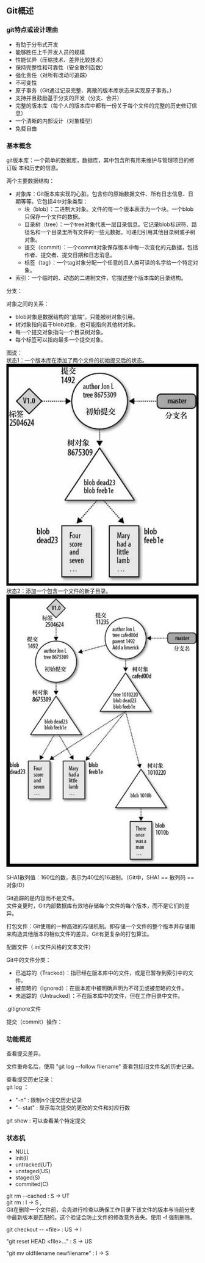 
## Git概述

### git特点或设计理由
- 有助于分布式开发
- 能够胜任上千开发人员的规模
- 性能优异（压缩技术、差异比较技术）
- 保持完整性和可靠性（安全散列函数）
- 强化责任（对所有改动可追踪）
- 不可变性
- 原子事务（Git通过记录完整、离散的版本库状态来实现原子事务。）
- 支持并且鼓励基于分支的开发（分支、合并）
- 完整的版本库（每个人的版本库中都有一份关于每个文件的完整的历史修订信息）
- 一个清晰的内部设计（对象模型）
- 免费自由

### 基本概念

git版本库：一个简单的数据库，数据库，其中包含所有用来维护与管理项目的修订版 本和历史的信息。

两个主要数据结构：  
- 对象库：Git版本库实现的心脏。包含你的原始数据文件、所有日志信息、日期等等。它包括4中对象类型：
  - 块（blob）：二进制大对象。文件的每一个版本表示为一个块。一个blob只保存一个文件的数据。
  - 目录树（tree）：一个tree对象代表一层目录信息。它记录blob标识符、路径名和一个目录里所有文件的一些元数据。可递归引用其他目录树或子树对象。
  - 提交（commit）：一个commit对象保存版本中每一次变化的元数据，包括作者、提交者、提交日期和日志消息。
  - 标签（tag）：一个tag对象分配一个任意的且人类可读的名字给一个特定对象。
- 索引：一个临时的、动态的二进制文件，它描述整个版本库的目录结构。

分支：

对象之间的关系：  
- blob对象是数据结构的“底端”。只能被树对象引用。
- 树对象指向若干blob对象，也可能指向其他树对象。
- 每一个提交对象指向一个目录树对象。
- 每个标签可以指向最多一个提交对象。

图说：  
状态1：一个版本库在添加了两个文件的初始提交后的状态。
![git_obj_relation0.jpg](../image/git_obj_relation0.jpg)
状态2：添加一个包含一个文件的新子目录。
![git_obj_relation1.jpg](../image/git_obj_relation1.jpg)

SHA1散列值：160位的数，表示为40位的16进制。（Git中，SHA1 == 散列码 == 对象ID）

Git追踪的是内容而不是文件。  
文件变更时，Git内部数据库有效地存储每个文件的每个版本，而不是它们的差异。  

打包文件：Git使用的一种高效的存储机制。即存储一个文件的整个版本并存储用来构造其他版本的相似文件的差异。Git有更复杂的打包算法。

配置文件（.ini文件风格的文本文件）

Git中的文件分类：  
- 已追踪的（Tracked）：指已经在版本库中的文件，或是已暂存到索引中的文件。
- 被忽略的（Ignored）：在版本库中被明确声明为不可见或被忽略的文件。
- 未追踪的（Untracked）：不在版本库中的文件，但在工作目录中文件。

.gitignore文件  

提交（commit）操作：  


### 功能概览

查看提交差异。

文件重命名后，使用 "git log --follow filename" 查看包括旧文件名的历史记录。

查看提交历史记录：  
git log ：
- "-n" : 限制n个提交历史记录
- "--stat" : 显示每次提交的更改的文件和对应行数  

git show : 可以查看某个特定提交

### 状态机
- NULL
- init(I)
- untracked(UT)
- unstaged(US)
- staged(S) 
- commited(C)

git rm --cached : S -> UT  
git rm : I -> S ,  
Git在删除一个文件前，会先进行检查以确保工作目录下该文件的版本与当前分支中最新版本是匹配的。这个验证会防止文件的修改意外丢失。使用 -f 强制删除。

git checkout -- \<file\> : US -> I  

"git reset HEAD \<file\>..." : S -> US  

"git mv oldfilename newfilename" : I -> S  

